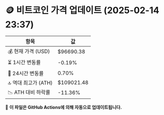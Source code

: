 # 🪙 비트코인 가격 업데이트 (2025-02-14 23:37)

| 항목                | 값 |
|--------------------|----------------|
| 💰 현재 가격 (USD) | $96690.38 |
| ⏳ 1시간 변동률    | -0.19% |
| 📆 24시간 변동률   | 0.70% |
| 🔝 역대 최고가 (ATH) | $109021.48 |
| 📉 ATH 대비 하락률 | -11.36% |

🔄 **이 파일은 GitHub Actions에 의해 자동으로 업데이트됩니다.**
